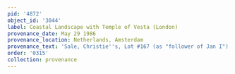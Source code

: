 ```yaml
---
pid: '4872'
object_id: '3044'
label: Coastal Landscape with Temple of Vesta (London)
provenance_date: May 29 1986
provenance_location: Netherlands, Amsterdam
provenance_text: 'Sale, Christie''s, Lot #167 (as "follower of Jan I")'
order: '0315'
collection: provenance
---
```


